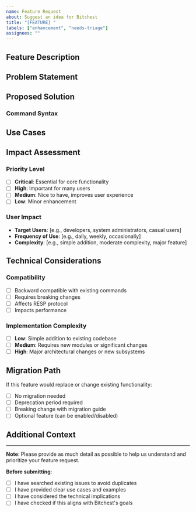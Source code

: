 ```yaml
---
name: Feature Request
about: Suggest an idea for Bitchest
title: "[FEATURE] "
labels: ["enhancement", "needs-triage"]
assignees: ""
---
```


## Feature Description

<!-- A clear and concise description of the feature you'd like to see implemented. -->

## Problem Statement

<!--
A clear and concise description of what problem this feature would solve. For example:

- "I'm always frustrated when [...]"
- "It would be helpful if Bitchest could [...]"
- "Currently, there's no way to [...]"
-->

## Proposed Solution

<!-- A clear and concise description of what you want to happen. -->

### Command Syntax

<!--
If this is a new command, describe the expected syntax:

```
NEWCOMMAND key [options]
```
-->

## Use Cases

<!--
Describe specific scenarios where this feature would be useful:

1. **Use Case 1**: Description of the scenario
2. **Use Case 2**: Another scenario where this would help
3. **Use Case 3**: Additional use cases
-->

## Impact Assessment

### Priority Level

- [ ] **Critical**: Essential for core functionality
- [ ] **High**: Important for many users
- [ ] **Medium**: Nice to have, improves user experience
- [ ] **Low**: Minor enhancement

### User Impact

- **Target Users**: [e.g., developers, system administrators, casual users]
- **Frequency of Use**: [e.g., daily, weekly, occasionally]
- **Complexity**: [e.g., simple addition, moderate complexity, major feature]

## Technical Considerations

### Compatibility

- [ ] Backward compatible with existing commands
- [ ] Requires breaking changes
- [ ] Affects RESP protocol
- [ ] Impacts performance

### Implementation Complexity

- [ ] **Low**: Simple addition to existing codebase
- [ ] **Medium**: Requires new modules or significant changes
- [ ] **High**: Major architectural changes or new subsystems

## Migration Path

If this feature would replace or change existing functionality:

- [ ] No migration needed
- [ ] Deprecation period required
- [ ] Breaking change with migration guide
- [ ] Optional feature (can be enabled/disabled)

## Additional Context

<!-- Add any other context, screenshots, or mockups about the feature request here. -->

---

**Note**: Please provide as much detail as possible to help us understand and prioritize your feature request.

**Before submitting**:

- [ ] I have searched existing issues to avoid duplicates
- [ ] I have provided clear use cases and examples
- [ ] I have considered the technical implications
- [ ] I have checked if this aligns with Bitchest's goals
